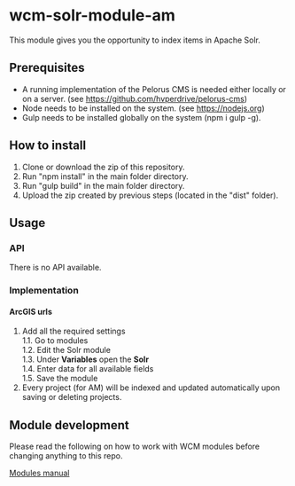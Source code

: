 # wcm-solr-module-am

This module gives you the opportunity to index items in Apache Solr.

## Prerequisites
 - A running implementation of the Pelorus CMS is needed either locally or on a server.
 (see https://github.com/hvperdrive/pelorus-cms)
 - Node needs to be installed on the system.
 (see https://nodejs.org)
 - Gulp needs to be installed globally on the system (npm i gulp -g).

## How to install
1. Clone or download the zip of this repository.
2. Run "npm install" in the main folder directory.
3. Run "gulp build" in the main folder directory.
4. Upload the zip created by previous steps (located in the "dist" folder).

## Usage

### API
There is no API available.

### Implementation

#### ArcGIS urls
1. Add all the required settings  
    1.1. Go to modules  
    1.2. Edit the Solr module  
    1.3. Under __Variables__ open the __Solr__  
    1.4. Enter data for all available fields  
    1.5. Save the module  
2. Every project (for AM) will be indexed and updated automatically upon saving or deleting projects.

## Module development

Please read the following on how to work with WCM modules before changing anything to this repo.

[Modules manual](https://github.com/hvperdrive/pelorus-cms/blob/develop/readmes/modules.md)
